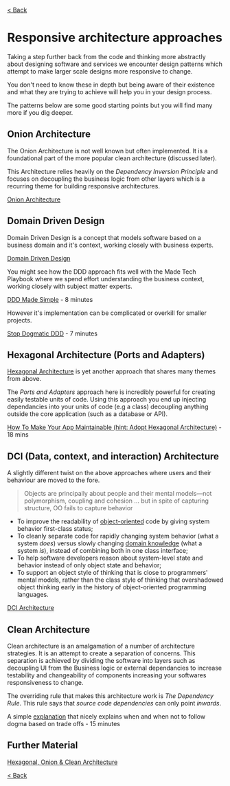 [< Back](../introducing_the_principles.md)

# Responsive architecture approaches

Taking a step further back from the code and thinking more abstractly about designing software and services we encounter design patterns which attempt to make larger scale designs more responsive to change.

You don't need to know these in depth but being aware of their existence and what they are trying to achieve will help you in your design process.

The patterns below are some good starting points but you will find many more if you dig deeper.

##  Onion Architecture

The Onion Architecture is not well known but often implemented. It is a foundational part of the more popular clean architecture (discussed later).

This Architecture relies heavily on the _Dependency Inversion Principle_ and focuses on decoupling the business logic from other layers which is a recurring theme for building responsive architectures.

[Onion Architecture](https://jeffreypalermo.com/2008/07/the-onion-architecture-part-1/)

## Domain Driven Design

Domain Driven Design is a concept that models software based on a business domain and it's context, working closely with business experts.

[Domain Driven Design](https://en.wikipedia.org/wiki/Domain-driven_design)

You might see how the DDD approach fits well with the Made Tech Playbook where we spend effort understanding the business context, working closely with subject matter experts.

[DDD Made Simple](https://www.youtube.com/watch?v=H5--9pMmuK4) - 8 minutes

However it's implementation can be complicated or overkill for smaller projects.

[Stop Dogmatic DDD](https://www.youtube.com/watch?v=8XmXhXH_q90) - 7 minutes

## Hexagonal Architecture (Ports and Adapters)

[Hexagonal Architecture](https://en.wikipedia.org/wiki/Hexagonal_architecture_(software)) is yet another approach that shares many themes from above.

The _Ports and Adapters_ approach here is incredibly powerful for creating easily testable units of code. Using this approach you end up injecting dependancies into your units of code (e.g a class) decoupling anything outside the core application (such as a database or API).

[How To Make Your App Maintainable (hint: Adopt Hexagonal Architecture)](https://www.youtube.com/watch?v=92ZJcxJgmmE) - 18 mins

##  DCI (Data, context, and interaction)  Architecture

A slightly different twist on the above approaches where users and their behaviour are moved to the fore.

> Objects are principally about people and their mental models—not polymorphism, coupling and cohesion
>  ... but in spite of capturing structure, OO fails to capture behavior

-   To improve the readability of  [object-oriented](https://en.wikipedia.org/wiki/Object-oriented_programming "Object-oriented programming")  code by giving system behavior first-class status;
-   To cleanly separate code for rapidly changing system behavior (what a system  _does_) versus slowly changing  [domain knowledge](https://en.wikipedia.org/wiki/Domain_knowledge "Domain knowledge")  (what a system  _is_), instead of combining both in one class interface;
-   To help software developers reason about system-level state and behavior instead of only object state and behavior;
-   To support an object style of thinking that is close to programmers' mental models, rather than the class style of thinking that overshadowed object thinking early in the history of object-oriented programming languages.

[DCI Architecture](https://www.artima.com/articles/the-dci-architecture-a-new-vision-of-object-oriented-programming)

## Clean Architecture

Clean architecture is an amalgamation of a number of architecture strategies. It is an attempt to create a separation of concerns. This separation is achieved by dividing the software into layers such as decoupling UI from the Business logic or external dependancies to increase testability and changeability of components increasing your softwares responsiveness to change.

The overriding rule that makes this architecture work is _The Dependency Rule_. This rule says that _source code dependencies_ can only point _inwards_.

A simple [explanation](https://www.youtube.com/watch?v=Ys_W6MyWOCw) that nicely explains when and when not to follow dogma based on trade offs - 15 minutes

## Further Material

[Hexagonal, Onion & Clean Architecture](https://www.youtube.com/watch?v=JubdZIdLQ4M)

[< Back](../introducing_the_principles.md)
